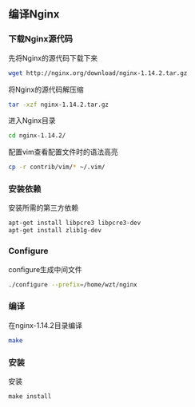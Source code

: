 ## 编译Nginx

### 下载Nginx源代码

先将Nginx的源代码下载下来
```bash
wget http://nginx.org/download/nginx-1.14.2.tar.gz
```

将Nginx的源代码解压缩
```bash
tar -xzf nginx-1.14.2.tar.gz
```

进入Nginx目录
```bash
cd nginx-1.14.2/
```

配置vim查看配置文件时的语法高亮
```bash
cp -r contrib/vim/* ~/.vim/
```

### 安装依赖

安装所需的第三方依赖
```bash
apt-get install libpcre3 libpcre3-dev
apt-get install zlib1g-dev
```

### Configure

configure生成中间文件
```bash
./configure --prefix=/home/wzt/nginx
```

### 编译

在nginx-1.14.2目录编译
```bash
make
```

### 安装

安装
```
make install
```

